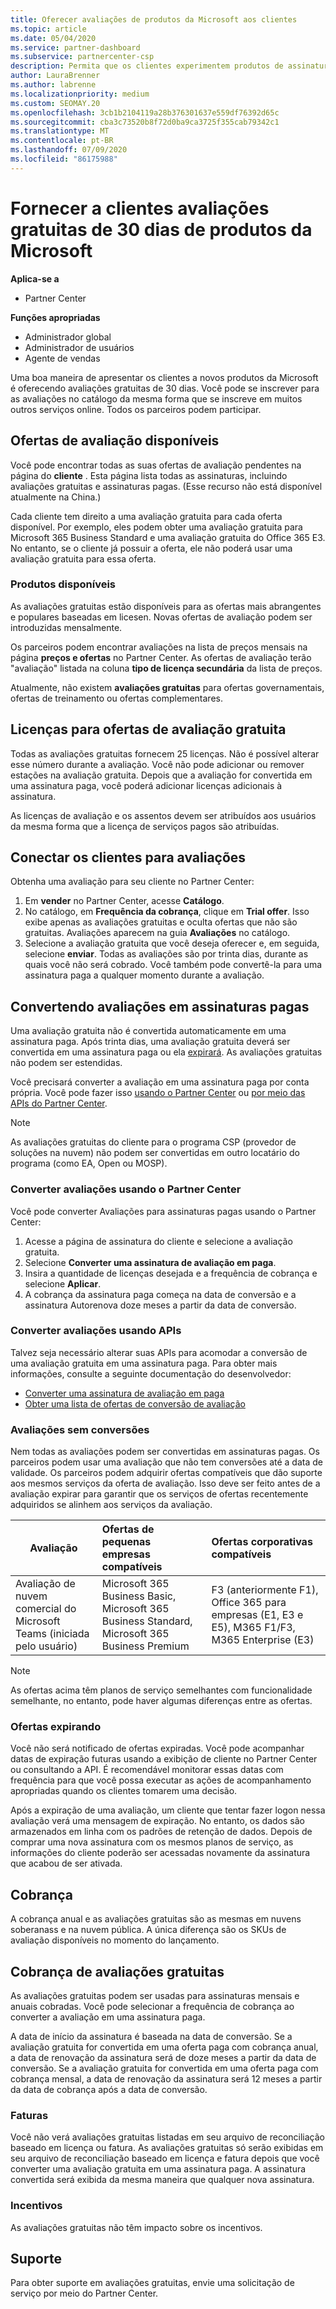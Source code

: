 ```yaml
---
title: Oferecer avaliações de produtos da Microsoft aos clientes
ms.topic: article
ms.date: 05/04/2020
ms.service: partner-dashboard
ms.subservice: partnercenter-csp
description: Permita que os clientes experimentem produtos de assinatura da Microsoft por 30 dias. Inscreva-se nessas avaliações gratuitas no catálogo, assim como muitas outras serviços online.
author: LauraBrenner
ms.author: labrenne
ms.localizationpriority: medium
ms.custom: SEOMAY.20
ms.openlocfilehash: 3cb1b2104119a28b376301637e559df76392d65c
ms.sourcegitcommit: cba3c73520b8f72d0ba9ca3725f355cab79342c1
ms.translationtype: MT
ms.contentlocale: pt-BR
ms.lasthandoff: 07/09/2020
ms.locfileid: "86175988"
---
```

# <a name="give-customers-30-day-free-trials-of-microsoft-products"></a>Fornecer a clientes avaliações gratuitas de 30 dias de produtos da Microsoft

**Aplica-se a**

- Partner Center

**Funções apropriadas**
-   Administrador global 
-   Administrador de usuários
-   Agente de vendas

Uma boa maneira de apresentar os clientes a novos produtos da Microsoft é oferecendo avaliações gratuitas de 30 dias. Você pode se inscrever para as avaliações no catálogo da mesma forma que se inscreve em muitos outros serviços online. Todos os parceiros podem participar.

## <a name="available-trial-offers"></a>Ofertas de avaliação disponíveis

Você pode encontrar todas as suas ofertas de avaliação pendentes na página do **cliente** . Esta página lista todas as assinaturas, incluindo avaliações gratuitas e assinaturas pagas. (Esse recurso não está disponível atualmente na China.)

Cada cliente tem direito a uma avaliação gratuita para cada oferta disponível. Por exemplo, eles podem obter uma avaliação gratuita para Microsoft 365 Business Standard e uma avaliação gratuita do Office 365 E3. No entanto, se o cliente já possuir a oferta, ele não poderá usar uma avaliação gratuita para essa oferta.

### <a name="available-products"></a>Produtos disponíveis

As avaliações gratuitas estão disponíveis para as ofertas mais abrangentes e populares baseadas em licesen. Novas ofertas de avaliação podem ser introduzidas mensalmente.

Os parceiros podem encontrar avaliações na lista de preços mensais na página **preços e ofertas** no Partner Center. As ofertas de avaliação terão "avaliação" listada na coluna **tipo de licença secundária** da lista de preços.

Atualmente, não existem **avaliações gratuitas** para ofertas governamentais, ofertas de treinamento ou ofertas complementares.

## <a name="licenses-for-free-trial-offers"></a>Licenças para ofertas de avaliação gratuita

Todas as avaliações gratuitas fornecem 25 licenças. Não é possível alterar esse número durante a avaliação. Você não pode adicionar ou remover estações na avaliação gratuita. Depois que a avaliação for convertida em uma assinatura paga, você poderá adicionar licenças adicionais à assinatura.

As licenças de avaliação e os assentos devem ser atribuídos aos usuários da mesma forma que a licença de serviços pagos são atribuídas.

## <a name="sign-customers-up-for-trials"></a>Conectar os clientes para avaliações

Obtenha uma avaliação para seu cliente no Partner Center:

1. Em **vender** no Partner Center, acesse **Catálogo**. 
2. No catálogo, em **Frequência da cobrança**, clique em **Trial offer**. Isso exibe apenas as avaliações gratuitas e oculta ofertas que não são gratuitas. Avaliações aparecem na guia **Avaliações** no catálogo.
3. Selecione a avaliação gratuita que você deseja oferecer e, em seguida, selecione **enviar**. Todas as avaliações são por trinta dias, durante as quais você não será cobrado. Você também pode convertê-la para uma assinatura paga a qualquer momento durante a avaliação.

## <a name="converting-trials-to-paid-subscriptions"></a>Convertendo avaliações em assinaturas pagas

Uma avaliação gratuita não é convertida automaticamente em uma assinatura paga. Após trinta dias, uma avaliação gratuita deverá ser convertida em uma assinatura paga ou ela [expirará](#expiring-offers). As avaliações gratuitas não podem ser estendidas.

Você precisará converter a avaliação em uma assinatura paga por conta própria. Você pode fazer isso [usando o Partner Center](#convert-trials-using-partner-center) ou [por meio das APIs do Partner Center](#convert-trials-using-apis).

> [!NOTE]
> As avaliações gratuitas do cliente para o programa CSP (provedor de soluções na nuvem) não podem ser convertidas em outro locatário do programa (como EA, Open ou MOSP).

### <a name="convert-trials-using-partner-center"></a>Converter avaliações usando o Partner Center

Você pode converter Avaliações para assinaturas pagas usando o Partner Center:

1. Acesse a página de assinatura do cliente e selecione a avaliação gratuita.
2. Selecione **Converter uma assinatura de avaliação em paga**.
3. Insira a quantidade de licenças desejada e a frequência de cobrança e selecione **Aplicar**.
4. A cobrança da assinatura paga começa na data de conversão e a assinatura Autorenova doze meses a partir da data de conversão. 

### <a name="convert-trials-using-apis"></a>Converter avaliações usando APIs

Talvez seja necessário alterar suas APIs para acomodar a conversão de uma avaliação gratuita em uma assinatura paga. Para obter mais informações, consulte a seguinte documentação do desenvolvedor:

- [Converter uma assinatura de avaliação em paga](https://docs.microsoft.com/partner-center/develop/convert-a-trial-subscription-to-paid)
- [Obter uma lista de ofertas de conversão de avaliação](https://docs.microsoft.com/partner-center/develop/get-a-list-of-trial-conversion-offers)

### <a name="trials-without-conversions"></a>Avaliações sem conversões

Nem todas as avaliações podem ser convertidas em assinaturas pagas. Os parceiros podem usar uma avaliação que não tem conversões até a data de validade. Os parceiros podem adquirir ofertas compatíveis que dão suporte aos mesmos serviços da oferta de avaliação.  Isso deve ser feito antes de a avaliação expirar para garantir que os serviços de ofertas recentemente adquiridos se alinhem aos serviços da avaliação. 

|**Avaliação**   |**Ofertas de pequenas empresas compatíveis**   |**Ofertas corporativas compatíveis**   |
|----------------------------|:---------------------------------|:------------------------------------------|
|Avaliação de nuvem comercial do Microsoft Teams (iniciada pelo usuário)   |Microsoft 365 Business Basic, Microsoft 365 Business Standard, Microsoft 365 Business Premium   | F3 (anteriormente F1), Office 365 para empresas (E1, E3 e E5), M365 F1/F3, M365 Enterprise (E3)   |

>[!NOTE]
>As ofertas acima têm planos de serviço semelhantes com funcionalidade semelhante, no entanto, pode haver algumas diferenças entre as ofertas.

### <a name="expiring-offers"></a>Ofertas expirando

Você não será notificado de ofertas expiradas. Você pode acompanhar datas de expiração futuras usando a exibição de cliente no Partner Center ou consultando a API. É recomendável monitorar essas datas com frequência para que você possa executar as ações de acompanhamento apropriadas quando os clientes tomarem uma decisão.

Após a expiração de uma avaliação, um cliente que tentar fazer logon nessa avaliação verá uma mensagem de expiração. No entanto, os dados são armazenados em linha com os padrões de retenção de dados. Depois de comprar uma nova assinatura com os mesmos planos de serviço, as informações do cliente poderão ser acessadas novamente da assinatura que acabou de ser ativada.

## <a name="billing"></a>Cobrança

A cobrança anual e as avaliações gratuitas são as mesmas em nuvens soberanass e na nuvem pública. A única diferença são os SKUs de avaliação disponíveis no momento do lançamento.

## <a name="billing-for-free-trials"></a>Cobrança de avaliações gratuitas

As avaliações gratuitas podem ser usadas para assinaturas mensais e anuais cobradas. Você pode selecionar a frequência de cobrança ao converter a avaliação em uma assinatura paga.

A data de início da assinatura é baseada na data de conversão. Se a avaliação gratuita for convertida em uma oferta paga com cobrança anual, a data de renovação da assinatura será de doze meses a partir da data de conversão. Se a avaliação gratuita for convertida em uma oferta paga com cobrança mensal, a data de renovação da assinatura será 12 meses a partir da data de cobrança após a data de conversão.

### <a name="invoices"></a>Faturas

Você não verá avaliações gratuitas listadas em seu arquivo de reconciliação baseado em licença ou fatura. As avaliações gratuitas só serão exibidas em seu arquivo de reconciliação baseado em licença e fatura depois que você converter uma avaliação gratuita em uma assinatura paga. A assinatura convertida será exibida da mesma maneira que qualquer nova assinatura.

### <a name="incentives"></a>Incentivos

As avaliações gratuitas não têm impacto sobre os incentivos.

## <a name="support"></a>Suporte

Para obter suporte em avaliações gratuitas, envie uma solicitação de serviço por meio do Partner Center.

